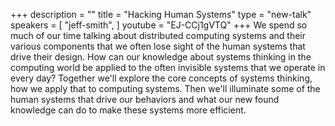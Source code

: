 +++
description = ""
title = "Hacking Human Systems"
type = "new-talk"
speakers = [
        "jeff-smith",
]
youtube = "EJ-CCj1gVTQ"
+++
We spend so much of our time talking about distributed computing systems and their various components that we often lose sight of the human systems that drive their design. How can our knowledge about systems thinking in the computing world be applied to the often invisible systems that we operate in every day? Together we'll explore the core concepts of systems thinking, how we apply that to computing systems. Then we'll illuminate some of the human systems that drive our behaviors and what our new found knowledge can do to make these systems more efficient.